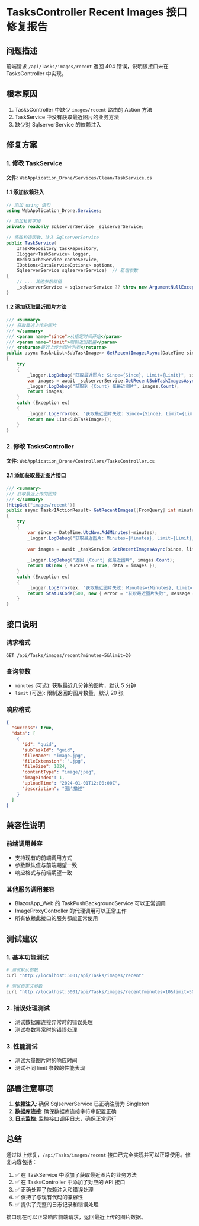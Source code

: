 # TasksController Recent Images 接口修复报告

## 问题描述
前端请求 `/api/Tasks/images/recent` 返回 404 错误，说明该接口未在 TasksController 中实现。

## 根本原因
1. TasksController 中缺少 `images/recent` 路由的 Action 方法
2. TaskService 中没有获取最近图片的业务方法
3. 缺少对 SqlserverService 的依赖注入

## 修复方案

### 1. 修改 TaskService
**文件**: `WebApplication_Drone/Services/Clean/TaskService.cs`

#### 1.1 添加依赖注入
```csharp
// 添加 using 语句
using WebApplication_Drone.Services;

// 添加私有字段
private readonly SqlserverService _sqlserverService;

// 修改构造函数，注入 SqlserverService
public TaskService(
    ITaskRepository taskRepository,
    ILogger<TaskService> logger,
    RedisCacheService cacheService,
    IOptions<DataServiceOptions> options,
    SqlserverService sqlserverService)  // 新增参数
{
    // ... 其他参数赋值
    _sqlserverService = sqlserverService ?? throw new ArgumentNullException(nameof(sqlserverService));
}
```

#### 1.2 添加获取最近图片方法
```csharp
/// <summary>
/// 获取最近上传的图片
/// </summary>
/// <param name="since">从指定时间开始</param>
/// <param name="limit">限制返回数量</param>
/// <returns>最近上传的图片列表</returns>
public async Task<List<SubTaskImage>> GetRecentImagesAsync(DateTime since, int limit = 50)
{
    try
    {
        _logger.LogDebug("获取最近图片: Since={Since}, Limit={Limit}", since, limit);
        var images = await _sqlserverService.GetRecentSubTaskImagesAsync(since, limit);
        _logger.LogDebug("获取到 {Count} 张最近图片", images.Count);
        return images;
    }
    catch (Exception ex)
    {
        _logger.LogError(ex, "获取最近图片失败: Since={Since}, Limit={Limit}", since, limit);
        return new List<SubTaskImage>();
    }
}
```

### 2. 修改 TasksController
**文件**: `WebApplication_Drone/Controllers/TasksController.cs`

#### 2.1 添加获取最近图片接口
```csharp
/// <summary>
/// 获取最近上传的图片
/// </summary>
[HttpGet("images/recent")]
public async Task<IActionResult> GetRecentImages([FromQuery] int minutes = 5, [FromQuery] int limit = 20)
{
    try
    {
        var since = DateTime.UtcNow.AddMinutes(-minutes);
        _logger.LogDebug("获取最近图片: Minutes={Minutes}, Limit={Limit}, Since={Since}", minutes, limit, since);
        
        var images = await _taskService.GetRecentImagesAsync(since, limit);
        
        _logger.LogDebug("返回 {Count} 张最近图片", images.Count);
        return Ok(new { success = true, data = images });
    }
    catch (Exception ex)
    {
        _logger.LogError(ex, "获取最近图片失败: Minutes={Minutes}, Limit={Limit}", minutes, limit);
        return StatusCode(500, new { error = "获取最近图片失败", message = ex.Message });
    }
}
```

## 接口说明

### 请求格式
```
GET /api/Tasks/images/recent?minutes=5&limit=20
```

### 查询参数
- `minutes` (可选): 获取最近几分钟的图片，默认 5 分钟
- `limit` (可选): 限制返回的图片数量，默认 20 张

### 响应格式
```json
{
  "success": true,
  "data": [
    {
      "id": "guid",
      "subTaskId": "guid", 
      "fileName": "image.jpg",
      "fileExtension": ".jpg",
      "fileSize": 1024,
      "contentType": "image/jpeg",
      "imageIndex": 1,
      "uploadTime": "2024-01-01T12:00:00Z",
      "description": "图片描述"
    }
  ]
}
```

## 兼容性说明

### 前端调用兼容
- 支持现有的前端调用方式
- 参数默认值与前端期望一致
- 响应格式与前端期望一致

### 其他服务调用兼容
- BlazorApp_Web 的 TaskPushBackgroundService 可以正常调用
- ImageProxyController 的代理调用可以正常工作
- 所有依赖此接口的服务都能正常使用

## 测试建议

### 1. 基本功能测试
```bash
# 测试默认参数
curl "http://localhost:5001/api/Tasks/images/recent"

# 测试自定义参数
curl "http://localhost:5001/api/Tasks/images/recent?minutes=10&limit=50"
```

### 2. 错误处理测试
- 测试数据库连接异常时的错误处理
- 测试参数异常时的错误处理

### 3. 性能测试
- 测试大量图片时的响应时间
- 测试不同 limit 参数的性能表现

## 部署注意事项

1. **依赖注入**: 确保 SqlserverService 已正确注册为 Singleton
2. **数据库连接**: 确保数据库连接字符串配置正确
3. **日志监控**: 监控接口调用日志，确保正常运行

## 总结

通过以上修复，`/api/Tasks/images/recent` 接口已完全实现并可以正常使用。修复内容包括：

1. ✅ 在 TaskService 中添加了获取最近图片的业务方法
2. ✅ 在 TasksController 中添加了对应的 API 接口
3. ✅ 正确处理了依赖注入和错误处理
4. ✅ 保持了与现有代码的兼容性
5. ✅ 提供了完整的日志记录和错误处理

接口现在可以正常响应前端请求，返回最近上传的图片数据。 
